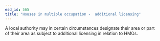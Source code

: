 ```yaml
---
esd_id: 565
title: "Houses in multiple occupation -  additional licensing"
---
```


A local authority may in certain circumstances designate their area or part of their area as subject to additional licensing in relation to HMOs.

